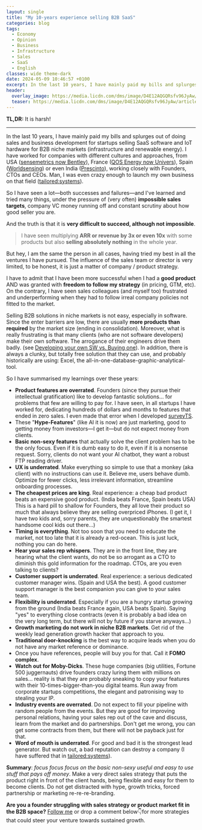 ```yaml
---
layout: single
title: "My 10-years experience selling B2B SaaS"
categories: blog
tags:
  - Economy
  - Opinion
  - Business
  - Infrastructure
  - Sales
  - SaaS
  - English
classes: wide theme-dark
date: 2024-05-09 10:46:57 +0100
excerpt: In the last 10 years, I have mainly paid my bills and splurges out of doing sales and business development for startups selling SaaS software and IoT hardware for B2B niche markets (infrastructure and renewable energy).
header:
  overlay_image: https://media.licdn.com/dms/image/D4E12AQGQRsfv96JyAw/article-cover_image-shrink_720_1280/0/1714143693748?e=1720656000&v=beta&t=g4GxC00klRT4T2HKKVDKRYgx6lXhYc1AV2c1DSoOLIc
  teaser: https://media.licdn.com/dms/image/D4E12AQGQRsfv96JyAw/article-cover_image-shrink_720_1280/0/1714143693748?e=1720656000&v=beta&t=g4GxC00klRT4T2HKKVDKRYgx6lXhYc1AV2c1DSoOLIc
---
```


**TL,DR:** It is harsh!

---

In the last 10 years, I have mainly paid my bills and splurges out of doing sales and business development for startups selling SaaS software and IoT hardware for B2B niche markets (infrastructure and renewable energy). I have worked for companies with different cultures and approaches, from USA ([sensemetrics now Bentley](https://www.linkedin.com/company/infrastructureiot/)), France ([QOS Energy now Univers](https://www.linkedin.com/company/renewables-qantum/)), Spain ([Worldsensing](https://www.linkedin.com/company/worldsensing/)) or even India ([Prescinto](https://www.linkedin.com/company/prescinto)), working closely with Founders, CTOs and CEOs. Man, I was even crazy enough to launch my own business on that field ([tailored:systems](https://www.linkedin.com/company/tailored-systems-iot/)).

So I have seen a lot—both successes and failures—and I've learned and tried many things, under the pressure of (very often) **impossible sales targets**, company VC money running off and constant scrutiny about how good seller you are.

And the truth is that it is **very difficult to succeed, although not impossible**.

> I have seen multiplying **ARR or revenue by 3x or even 10x** with some products but also **selling absolutely nothing** in the whole year.

But hey, I am the same the person in all cases, having tried my best in all the ventures I have pursued. The influence of the sales team or director is very limited, to be honest, it is just a matter of company / product strategy.

I have to admit that I have been more successful when I had a **good product** AND was granted with **freedom to follow my strategy** (in pricing, GTM, etc). On the contrary, I have seen sales colleagues (and myself too) frustrated and underperforming when they had to follow irreal company policies not fitted to the market.

Selling B2B solutions in niche markets is not easy, especially in software. Since the enter barriers are low, there are usually **more products than required** by the market size (ending in consolidation). Moreover, what is really frustrating is that many clients (who are not software developers) make their own software. The arrogance of their engineers drive them badly. (see [Developing your own SW vs. Buying one](/blog/Developing-your-own-SW-vs-Buying-one/)). In addition, there is always a clunky, but totally free solution that they can use, and probably historically are using: Excel, the all-in-one-database-graphic-analytical-tool.

So I have summarised my learnings over these years:

- **Product features are overrated**. Founders (since they pursue their intellectual gratification) like to develop fantastic solutions... for problems that few are willing to pay for. I have seen, in all startups I have worked for, dedicating hundreds of dollars and months to features that ended in zero sales. I even made that error when I developed [surveyTS](https://tailored.systems/blog/construction-assets-control/#surveyts).
- These "**Hype-Features**" (like AI it is now) are just marketing, good to getting money from investors—I get it—but do not expect money from clients.
- **Basic non-sexy features** that actually solve the client problem has to be the only focus. Even if it is dumb easy to do it, even if it is a nonsense request. Sorry, clients do not want your AI chatbot, they want a robust FTP reading driver.
- **UX is underrated**. Make everything so simple to use that a monkey (aka client) with no instructions can use it. Believe me, users behave dumb. Optimize for fewer clicks, less irrelevant information, streamline onboarding processes.
- **The cheapest prices are king**. Real experience: a cheap bad product beats an expensive good product. (India beats France, Spain beats USA) This is a hard pill to shallow for Founders, they all love their product so much that always believe they are selling overpriced iPhones. (I get it, I have two kids and, sorry parents, they are unquestionably the smartest handsome cool kids out there...)
- **Timing is everything**. Not too soon that you need to educate the market, not too late that it is already a red-ocean. This is just luck, nothing you can do here.
- **Hear your sales rep whispers**. They are in the front line, they are hearing what the client wants, do not be so arrogant as a CTO to diminish this gold information for the roadmap. CTOs, are you even talking to clients?
- **Customer support is underrated**. Real experience: a serious dedicated customer manager wins. (Spain and USA the best). A good customer support manager is the best companion you can give to your sales team.
- **Flexibility is underrated**. Especially if you are a hungry startup growing from the ground (India beats France again, USA beats Spain). Saying "yes" to everything close contracts (even it is probably a bad idea on the very long term, but there will not by future if you starve anyways...)
- **Growth marketing do not work in niche B2B markets**. Get rid of the weekly lead generation growth hacker that approach to you.
- **Traditional door-knocking** is the best way to acquire leads when you do not have any market reference or dominance.
- Once you have references, people will buy you for that. Call it **FOMO complex**.
- **Watch out for Moby-Dicks**. These huge companies (big utilities, Fortune 500 juggernauts) drive founders crazy luring them with millions on sales... reality is that they are probably sneaking to copy your features with their 10-times-bigger-than-you digital teams. Run away from corporate startups competitions, the elegant and patronising way to stealing your IP.
- **Industry events are overrated**. Do not expect to fill your pipeline with random people from the events. But they are good for improving personal relations, having your sales rep out of the cave and discuss, learn from the market and do partnerships. Don't get me wrong, you can get some contracts from them, but there will not be payback just for that.
- **Word of mouth is underrated**. For good and bad it is the strongest lead generator. But watch out, a bad reputation can destroy a company (I have suffered that in [tailored:systems](https://tailored.systems/)).

**Summary**: _focus focus focus on the basic non-sexy useful and easy to use stuff that pays off money_. Make a very direct sales strategy that puts the product right in front of the client hands, being flexible and easy for them to become clients. Do not get distracted with hype, growth tricks, forced partnership or marketing re-re-re-branding.

**Are you a founder struggling with sales strategy or product market fit in the B2B space?** [Follow me](https://www.linkedin.com/comm/mynetwork/discovery-see-all?usecase=PEOPLE_FOLLOWS&followMember=ingenierodavidgomez) or drop a comment below👇for more strategies that could steer your venture towards sustained growth.
